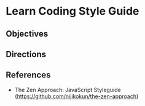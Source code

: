 # Learn Coding Style Guide

## Objectives

## Directions

## References

- The Zen Approach: JavaScript Styleguide (https://github.com/nijikokun/the-zen-approach)

